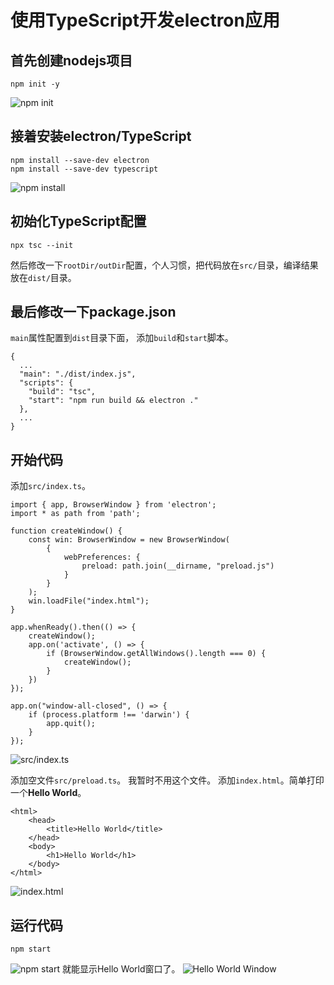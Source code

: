 # 使用TypeScript开发electron应用
## 首先创建nodejs项目
```
npm init -y
```
![npm init](./images/npm-init.png)

## 接着安装electron/TypeScript
```
npm install --save-dev electron
npm install --save-dev typescript
```
![npm install](./images/npm-install.png)

## 初始化TypeScript配置
```
npx tsc --init
```
然后修改一下`rootDir/outDir`配置，个人习惯，把代码放在`src/`目录，编译结果放在`dist/`目录。

## 最后修改一下package.json

`main`属性配置到`dist`目录下面，
添加`build`和`start`脚本。
```
{
  ...
  "main": "./dist/index.js",
  "scripts": {
    "build": "tsc",
    "start": "npm run build && electron ."
  },
  ...
}
```

## 开始代码

添加`src/index.ts`。
```
import { app, BrowserWindow } from 'electron';
import * as path from 'path';

function createWindow() {
    const win: BrowserWindow = new BrowserWindow(
        {
            webPreferences: {
                preload: path.join(__dirname, "preload.js")
            }
        }
    );
    win.loadFile("index.html");
}

app.whenReady().then(() => {
    createWindow();
    app.on('activate', () => {
        if (BrowserWindow.getAllWindows().length === 0) {
            createWindow();
        }
    })
});

app.on("window-all-closed", () => {
    if (process.platform !== 'darwin') {
        app.quit();
    }
});
```
![src/index.ts](./images/index-ts.png)

添加空文件`src/preload.ts`。 我暂时不用这个文件。
添加`index.html`。简单打印一个**Hello World**。
```
<html>
    <head>
        <title>Hello World</title>
    </head>
    <body>
        <h1>Hello World</h1>
    </body>
</html>
```
![index.html](./images/index-html.png)

## 运行代码

```
npm start
```
![npm start](./images/npm-start.png)
就能显示Hello World窗口了。
![Hello World Window](./images/helloworld.png)
